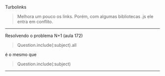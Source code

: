 Turbolinks
> Melhora um pouco os links. Porém, com algumas bibliotecas .js ele entra em conflito.

---
Resolvendo o problema N+1 (aula 172)
> Question.include(:subject).all

é o mesmo que

> Question.include(:subject)

---

